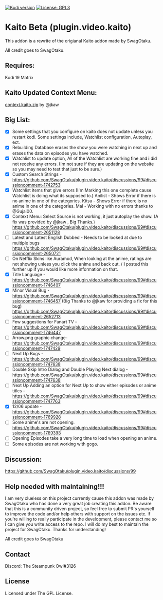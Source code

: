 [![Kodi version](https://img.shields.io/badge/kodi%20versions19-blue)](https://kodi.tv/)
[![License: GPL3](https://img.shields.io/badge/License-GPL3-yellow.svg)](https://opensource.org/licenses/GPL-3.0)

# Kaito Beta (plugin.video.kaito)

This addon is a rewrite of the origianal Kaito addon made by SwagOtaku. 

All credit goes to SwagOtaku.

## Requires:

Kodi 19 Matrix

## Kaito Updated Context Menu:

[context.kaito.zip](https://github.com/Goldenfreddy0703/plugin.video.kaito.beta/files/8605380/context.kaito.zip) by @jkaw 

## Big List:

- [x] Some settings that you configure on kaito does not update unless you restart kodi.
Some settings include, Watchlist configuration, Autoplay, ect.
- [x] Rebuilding Database erases the show you were watching in next up and erases the data on episodes you have watched.
- [x] Watchlist to update option, All of the Watchlist are working fine and i did not receive any errors. (Im not sure if they are updating on the website so you may need to test that just to be sure.)
- [x] Custom Search Strings - https://github.com/SwagOtaku/plugin.video.kaito/discussions/99#discussioncomment-1742753
- [x] Watchlist items that give errors (I'm Marking this one complete cause Watchlist is doing what its supposed to.)
Anilist - Shows Error if there is no anime in one of the categories.
Kitsu - Shows Error if there is no anime in one of the categories.
Mal - Working with no errors thanks to @Gujal00.
- [x] Context Menu: Select Source is not working, it just autoplay the show. (A fix was provided by @jkaw , Big Thanks.) https://github.com/SwagOtaku/plugin.video.kaito/discussions/99#discussioncomment-2651128
- [ ] Latest and Latest English Dubbed - Needs to be looked at due to multiple bugs https://github.com/SwagOtaku/plugin.video.kaito/discussions/99#discussioncomment-2650721
- [ ] On Netflix Skins like Auramod, When looking at the anime, ratings are not showing unless you click the anime and back out. ( I posted this further up if you would like more information on that.
- [x] Title Language - https://github.com/SwagOtaku/plugin.video.kaito/discussions/99#discussioncomment-1746407
- [x] Minor Visual Bug - https://github.com/SwagOtaku/plugin.video.kaito/discussions/99#discussioncomment-1746457 (Big Thanks to @jkaw for providing a fix for this bug) https://github.com/SwagOtaku/plugin.video.kaito/discussions/99#discussioncomment-2652713
- [ ] Few suggestions for Fanart TV - https://github.com/SwagOtaku/plugin.video.kaito/discussions/99#discussioncomment-1746447
- [ ] Arrow.png graphic change- https://github.com/SwagOtaku/plugin.video.kaito/discussions/99#discussioncomment-1747429
- [ ] Next Up Bugs - https://github.com/SwagOtaku/plugin.video.kaito/discussions/99#discussioncomment-1747638
- [ ] Double Skip Intro Dialog and Double Playing Next dialog - https://github.com/SwagOtaku/plugin.video.kaito/discussions/99#discussioncomment-1747638
- [ ] Next Up Adding an option for Next Up to show either episodes or anime titles - https://github.com/SwagOtaku/plugin.video.kaito/discussions/99#discussioncomment-1747763
- [x] 12/06 update - https://github.com/SwagOtaku/plugin.video.kaito/discussions/99#discussioncomment-1769928
- [ ] Some anime's are not opening. https://github.com/SwagOtaku/plugin.video.kaito/discussions/99#discussioncomment-1789393
- [ ] Opening Episodes take a very long time to load when opening an anime.  
- [ ] Some episodes are not working with gogo. 

## Discussion:

https://github.com/SwagOtaku/plugin.video.kaito/discussions/99

## Help needed with maintaining!!!

I am very clueless on this project currently cause this addon was made by SwagOtaku who has done a very great job creating this addon. Be aware that this is a community driven project, so feel free to submit PR's yourself to improve the code and/or help others with support on the issues etc. If you're willing to really participate in the development, please contact me so I can give you write access to the repo. I will do my best to maintain the project for SwagOtaku. Thanks for understanding!

All credit goes to SwagOtaku

## Contact

Discord: The Steampunk Owl#3126

## License

Licensed under The GPL License.
